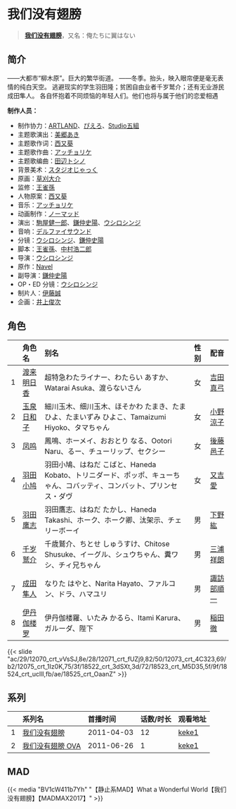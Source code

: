 # 我们没有翅膀


> <u>**[我们没有翅膀](https://bgm.tv/subject/10213)**</u>，又名：俺たちに翼はない

## 简介

——大都市“柳木原”。巨大的繁华街道。
——冬季。抬头，映入眼帘便是毫无表情的纯白天空。
逃避现实的学生羽田隆；贫困自由业者千岁鹫介；还有无业游民成田隼人。
各自怀抱着不同烦恼的年轻人们。他们也将与属于他们的恋爱相遇

**制作人员：**
- 制作协力：[ARTLAND](https://bgm.tv/person/7118)、[ぴえろ](https://bgm.tv/person/320)、[Studio五組](https://bgm.tv/person/7316)
- 主题歌演出：[美郷あき](https://bgm.tv/person/6507)
- 主题歌作词：[西又葵](https://bgm.tv/person/2565)
- 主题歌作曲：[アッチョリケ](https://bgm.tv/person/2744)
- 主题歌编曲：[田辺トシノ](https://bgm.tv/person/14418)
- 背景美术：[スタジオじゃっく](https://bgm.tv/person/11891)
- 原画：[草刈大介](https://bgm.tv/person/13336)
- 监修：[王雀孫](https://bgm.tv/person/6189)
- 人物原案：[西又葵](https://bgm.tv/person/2565)
- 音乐：[アッチョリケ](https://bgm.tv/person/2744)
- 动画制作：[ノーマッド](https://bgm.tv/person/3118)
- 演出：[駒屋健一郎](https://bgm.tv/person/16096)、[鎌仲史陽](https://bgm.tv/person/13521)、[ウシロシンジ](https://bgm.tv/person/11565)
- 音响：[デルファイサウンド](https://bgm.tv/person/29859)
- 分镜：[ウシロシンジ](https://bgm.tv/person/11565)、[鎌仲史陽](https://bgm.tv/person/13521)
- 脚本：[王雀孫](https://bgm.tv/person/6189)、[中村浩二郎](https://bgm.tv/person/13235)
- 导演：[ウシロシンジ](https://bgm.tv/person/11565)
- 原作：[Navel](https://bgm.tv/person/2743)
- 副导演：[鎌仲史陽](https://bgm.tv/person/13521)
- OP・ED 分镜：[ウシロシンジ](https://bgm.tv/person/11565)
- 制片人：[伊藤誠](https://bgm.tv/person/8868)
- 企画：[井上俊次](https://bgm.tv/person/963)

## 角色

|     |   角色名   |   别名  | 性别 |  配音  |
|:--- |:------  |:----      |:---  |:--   |
| 1 | [渡来明日香](https://bgm.tv/character/12070) | 超特急わたライナー、わたらい あすか、Watarai Asuka、渡らないさん | 女 | [吉田真弓](https://bgm.tv/person/5926) |
| 2 | [玉泉日和子](https://bgm.tv/character/12071) | 細川玉木、细川玉木、ほそかわ たまき、たまひよ、たまいずみ ひよこ、Tamaizumi Hiyoko、タマちゃん | 女 | [小野涼子](https://bgm.tv/person/4727) |
| 3 | [凤鸣](https://bgm.tv/character/12073) | 鳳鳴、ホーメイ、おおとり なる、Ootori Naru、るー、チューリップ、セクシー | 女 | [後藤邑子](https://bgm.tv/person/4514) |
| 4 | [羽田小鸠](https://bgm.tv/character/12075) | 羽田小鳩、はねだ こばと、Haneda Kobato、トリニダード、ポッポ、キューちゃん、コバッティ、コンバット、プリンセス・ダヴ | 女 | [又吉愛](https://bgm.tv/person/5013) |
| 5 | [羽田鹰志](https://bgm.tv/character/18522) | 羽田鷹志、はねだ たかし、Haneda Takashi、ホーク、ホーク卿、汰架示、チェリーボーイ | 男 | [下野紘](https://bgm.tv/person/4262) |
| 6 | [千岁鹫介](https://bgm.tv/character/18523) | 千歳鷲介、ちとせ しゅうすけ、Chitose Shusuke、イーグル、シュウちゃん、糞ワシ、チィ兄ちゃん | 男 | [三浦祥朗](https://bgm.tv/person/4304) |
| 7 | [成田隼人](https://bgm.tv/character/18524) | なりた はやと、Narita Hayato、ファルコン、ドラ、ハマユリ | 男 | [諏訪部順一](https://bgm.tv/person/3864) |
| 8 | [伊丹伽楼罗](https://bgm.tv/character/18525) | 伊丹伽楼羅、いたみ かるら、Itami Karura、ガルーダ、陛下 | 男 | [稲田徹](https://bgm.tv/person/4373) |

{{< slide "ac/29/12070_crt_vVsSJ,8e/28/12071_crt_fUZj9,82/50/12073_crt_4C323,69/b2/12075_crt_1Iz0K,75/3f/18522_crt_3dSXt,3d/72/18523_crt_M5D35,5f/9f/18524_crt_ucllI,fb/ae/18525_crt_OaanZ" >}}

## 系列

|     | 系列名        | 首播时间       | 话数/时长 | 观看地址                                                    |
| :-- | :--------- | :--------- | :---- | :------------------------------------------------------ |
| 1   |[我们没有翅膀](https://bgm.tv/subject/10213)| 2011-04-03 | 12    | [keke1](https://www.keke1.app/play/24435-4-193784.html) |
| 2   |[我们没有翅膀 OVA](https://bgm.tv/subject/19322)| 2011-06-26 | 1     | [keke1](https://www.keke1.app/play/24435-4-193796.html) |


## MAD

{{< media  "BV1cW411b7Yh"
"【静止系MAD】What a Wonderful World【我们没有翅膀】【MADMAX2017】"  >}}

